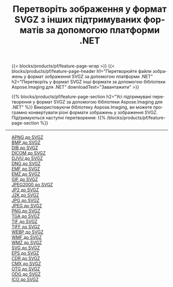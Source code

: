 ﻿---
title: Перетворіть зображення у формат SVGZ з інших підтримуваних форматів за допомогою платформи .NET 
weight: 3920
url: /uk/net/conversion/to/svgz 
lang: uk
langdirlevel: 2
locales: zh-hans,ja,it,ru,de,es,fr,nl,id,lt,pl,pt,vi,tr,ko,zh-hant,ar,hi,th,sv,cs,uk,he
description: За допомогою бібліотеки Aspose.Imaging для .NET можна легко конвертувати в SVGZ інші підтримувані формати зображень
---

{{< blocks/products/pf/feature-page-wrap >}}
{{< blocks/products/pf/feature-page-header h1="Перетворюйте файли зображень у формат зображення SVGZ за допомогою платформи .NET" h2="Перетворіть у формат SVGZ інші формати за допомогою бібліотеки Aspose.Imaging для .NET" downloadText="Завантажити" >}}


{{% blocks/products/pf/feature-page-section  h2="Усі підтримувані перетворення у формат SVGZ за допомогою бібліотеки Aspose.Imaging для .NET" %}}
Використовуючи бібліотеку Aspose.Imaging, ви можете програмно конвертувати різні формати зображень у зображення SVGZ.
<br/>
Підтримуються наступні перетворення:
{{% /blocks/products/pf/feature-page-section %}}
<div class="container-fluid productfamilypage bg-gray">
    <div class="convertypes bg-gray agp-content section">
        <div class="container">
		<hr style="margin-left:-20px;"/>
		<div class="row other-converters">
		    <div class='col-md-2 other-converter remove-lp remove-rp'><a href="/imaging/uk/net/conversion/apng-to-svgz" >APNG до SVGZ</a></div>
<div class='col-md-2 other-converter remove-lp remove-rp'><a href="/imaging/uk/net/conversion/bmp-to-svgz" >BMP до SVGZ</a></div>
<div class='col-md-2 other-converter remove-lp remove-rp'><a href="/imaging/uk/net/conversion/dib-to-svgz" >DIB до SVGZ</a></div>
<div class='col-md-2 other-converter remove-lp remove-rp'><a href="/imaging/uk/net/conversion/dicom-to-svgz" >DICOM до SVGZ</a></div>
<div class='col-md-2 other-converter remove-lp remove-rp'><a href="/imaging/uk/net/conversion/djvu-to-svgz" >DJVU до SVGZ</a></div>
<div class='col-md-2 other-converter remove-lp remove-rp'><a href="/imaging/uk/net/conversion/dng-to-svgz" >DNG до SVGZ</a></div>
<div class='col-md-2 other-converter remove-lp remove-rp'><a href="/imaging/uk/net/conversion/emf-to-svgz" >EMF до SVGZ</a></div>
<div class='col-md-2 other-converter remove-lp remove-rp'><a href="/imaging/uk/net/conversion/emz-to-svgz" >EMZ до SVGZ</a></div>
<div class='col-md-2 other-converter remove-lp remove-rp'><a href="/imaging/uk/net/conversion/gif-to-svgz" >GIF до SVGZ</a></div>
<div class='col-md-2 other-converter remove-lp remove-rp'><a href="/imaging/uk/net/conversion/jpeg2000-to-svgz" >JPEG2000 до SVGZ</a></div>
<div class='col-md-2 other-converter remove-lp remove-rp'><a href="/imaging/uk/net/conversion/jp2-to-svgz" >JP2 до SVGZ</a></div>
<div class='col-md-2 other-converter remove-lp remove-rp'><a href="/imaging/uk/net/conversion/j2k-to-svgz" >J2K до SVGZ</a></div>
<div class='col-md-2 other-converter remove-lp remove-rp'><a href="/imaging/uk/net/conversion/jpg-to-svgz" >JPG до SVGZ</a></div>
<div class='col-md-2 other-converter remove-lp remove-rp'><a href="/imaging/uk/net/conversion/jpeg-to-svgz" >JPEG до SVGZ</a></div>
<div class='col-md-2 other-converter remove-lp remove-rp'><a href="/imaging/uk/net/conversion/png-to-svgz" >PNG до SVGZ</a></div>
<div class='col-md-2 other-converter remove-lp remove-rp'><a href="/imaging/uk/net/conversion/tga-to-svgz" >TGA до SVGZ</a></div>
<div class='col-md-2 other-converter remove-lp remove-rp'><a href="/imaging/uk/net/conversion/tif-to-svgz" >TIF до SVGZ</a></div>
<div class='col-md-2 other-converter remove-lp remove-rp'><a href="/imaging/uk/net/conversion/tiff-to-svgz" >TIFF до SVGZ</a></div>
<div class='col-md-2 other-converter remove-lp remove-rp'><a href="/imaging/uk/net/conversion/webp-to-svgz" >WEBP до SVGZ</a></div>
<div class='col-md-2 other-converter remove-lp remove-rp'><a href="/imaging/uk/net/conversion/wmf-to-svgz" >WMF до SVGZ</a></div>
<div class='col-md-2 other-converter remove-lp remove-rp'><a href="/imaging/uk/net/conversion/wmz-to-svgz" >WMZ до SVGZ</a></div>
<div class='col-md-2 other-converter remove-lp remove-rp'><a href="/imaging/uk/net/conversion/svg-to-svgz" >SVG до SVGZ</a></div>
<div class='col-md-2 other-converter remove-lp remove-rp'><a href="/imaging/uk/net/conversion/eps-to-svgz" >EPS до SVGZ</a></div>
<div class='col-md-2 other-converter remove-lp remove-rp'><a href="/imaging/uk/net/conversion/cdr-to-svgz" >CDR до SVGZ</a></div>
<div class='col-md-2 other-converter remove-lp remove-rp'><a href="/imaging/uk/net/conversion/cmx-to-svgz" >CMX до SVGZ</a></div>
<div class='col-md-2 other-converter remove-lp remove-rp'><a href="/imaging/uk/net/conversion/otg-to-svgz" >OTG до SVGZ</a></div>
<div class='col-md-2 other-converter remove-lp remove-rp'><a href="/imaging/uk/net/conversion/odg-to-svgz" >ODG до SVGZ</a></div>
<div class='col-md-2 other-converter remove-lp remove-rp'><a href="/imaging/uk/net/conversion/ico-to-svgz" >ICO до SVGZ</a></div>
                </div>
        </div>
    </div>
</div>
<br/>

